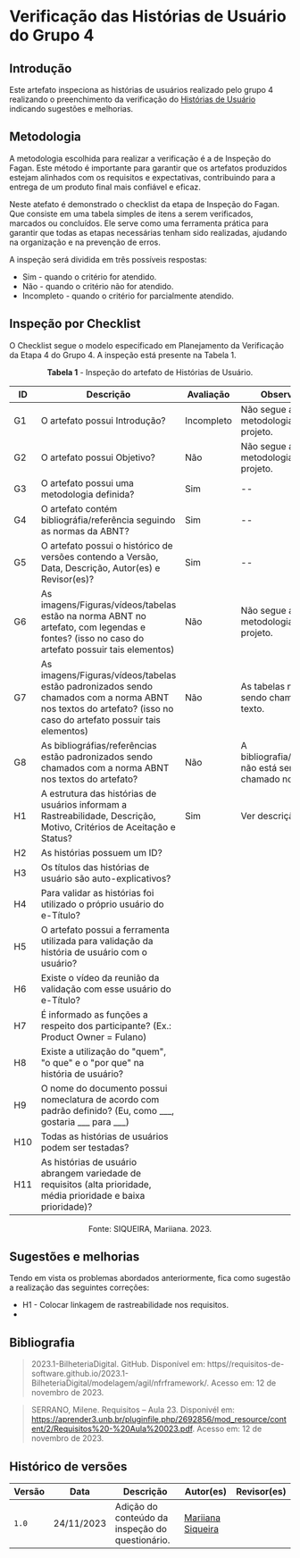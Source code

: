 # Verificação das Histórias de Usuário do Grupo 4

## Introdução

Este artefato inspeciona as histórias de usuários realizado pelo grupo 4 realizando o preenchimento da verificação do [Histórias de Usuário](https://requisitos-de-software.github.io/2023.2-Jitsi/Modelagem/Agil/historias/) indicando sugestões e melhorias. 

## Metodologia

A metodologia escolhida para realizar a verificação é a de Inspeção do Fagan. Este método é importante para garantir que os artefatos produzidos estejam alinhados com os requisitos e expectativas, contribuindo para a entrega de um produto final mais confiável e eficaz. 

Neste atefato é demonstrado o checklist da etapa de Inspeção do Fagan. Que consiste em uma tabela simples de itens a serem verificados, marcados ou concluídos. Ele serve como uma ferramenta prática para garantir que todas as etapas necessárias tenham sido realizadas, ajudando na organização e na prevenção de erros.

A inspeção será dividida em três possíveis respostas:
  * Sim - quando o critério for atendido.
  * Não - quando o critério não for atendido.
  * Incompleto - quando o critério for parcialmente atendido.

## Inspeção por Checklist

O Checklist segue o modelo especificado em Planejamento da Verificação da Etapa 4 do Grupo 4. A inspeção está presente na Tabela 1.

<center>

**Tabela 1** - Inspeção do artefato de Histórias de Usuário.

| ID | Descrição | Avaliação | Observações |
| ---| -------- | --------- | ------------ |
| G1  | O artefato possui Introdução? | Incompleto | Não segue a metodologia do projeto. |
| G2  | O artefato possui Objetivo? | Não | Não segue a metodologia do projeto. | 
| G3  | O artefato possui uma metodologia definida? | Sim | -- |
| G4  | O artefato contém bibliográfia/referência seguindo as normas da ABNT? | Sim | -- |
| G5  | O artefato possui o histórico de versões contendo a Versão, Data, Descrição, Autor(es) e Revisor(es)? | Sim | -- |
| G6  | As imagens/Figuras/vídeos/tabelas estão na norma ABNT no artefato, com legendas e fontes? (isso no caso do artefato possuir tais elementos) | Não | Não segue a metodologia do projeto. |
| G7  | As imagens/Figuras/vídeos/tabelas estão padronizados sendo chamados com a norma ABNT nos textos do artefato? (isso no caso do artefato possuir tais elementos) | Não | As tabelas não estão sendo chamadas no texto. |
| G8  | As bibliográfias/referências estão padronizados sendo chamados com a norma ABNT nos textos do artefato? | Não | A bibliografia/referências não está sendo chamado no texto. |
| H1 | A estrutura das histórias de usuários informam a Rastreabilidade, Descrição, Motivo, Critérios de Aceitação e Status? | Sim | Ver descrição abaixo. |
| H2 | As histórias possuem um ID? | | |
| H3 | Os títulos das histórias de usuário são auto-explicativos? | | |
| H4 | Para validar as histórias foi utilizado o próprio usuário do e-Título? | | |
| H5 | O artefato possui a ferramenta utilizada para validação da história de usuário com o usuário? | | |
| H6 | Existe o vídeo da reunião da validação com esse usuário do e-Título? | | |
| H7 | É informado as funções a respeito dos participante? (Ex.: Product Owner = Fulano) | | |
| H8 | Existe a utilização do "quem", "o que" e o "por que" na história de usuário? | | |
| H9 | O nome do documento possui nomeclatura de acordo com padrão definido? (Eu, como ___, gostaria ___ para ___) | | |
| H10 | Todas as histórias de usuários podem ser testadas? | | |
| H11 | As histórias de usuário abrangem variedade de requisitos (alta prioridade, média prioridade e baixa prioridade)? | | |

Fonte: SIQUEIRA, Mariiana. 2023.

</center>

## Sugestões e melhorias

Tendo em vista os problemas abordados anteriormente, fica como sugestão a realização das seguintes correções:

  - H1 - Colocar linkagem de rastreabilidade nos requisitos.
  -

## Bibliografia

> 2023.1-BilheteriaDigital. GitHub. Disponível em: https//requisitos-de-software.github.io/2023.1-BilheteriaDigital/modelagem/agil/nfrframework/.  Acesso em: 12 de novembro de 2023.

> SERRANO, Milene. Requisitos – Aula 23. Disponivél em: https://aprender3.unb.br/pluginfile.php/2692856/mod_resource/content/2/Requisitos%20-%20Aula%20023.pdf. Acesso em: 12 de novembro de 2023.

## Histórico de versões

| Versão | Data       | Descrição   | Autor(es)   | Revisor(es) |
| ------ | ---------- | ----------- | ------------ | ---------- |
| `1.0`  | 24/11/2023 | Adição do conteúdo da inspeção do questionário. | [Mariiana Siqueira](https://github.com/Maryyscreuza) |  |
